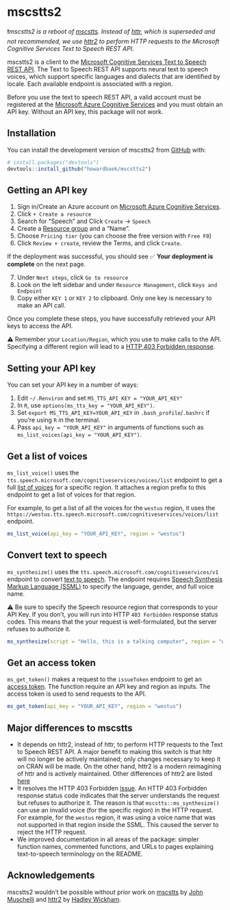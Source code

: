 
<!-- README.md is generated from README.Rmd. Please edit that file -->

# mscstts2

<!-- badges: start -->
<!-- badges: end -->

:exclamation:*mscstts2 is a reboot of
[mscstts](https://github.com/muschellij2/mscstts). Instead of
[httr](https://httr.r-lib.org/#status), which is superseded and not
recommended, we use [httr2](https://httr2.r-lib.org/) to perform HTTP
requests to the Microsoft Cognitive Services Text to Speech REST API.*

mscstts2 is a client to the [Microsoft Cognitive Services Text to Speech
REST
API](https://learn.microsoft.com/en-us/azure/cognitive-services/speech-service/rest-text-to-speech?tabs=streaming).
The Text to Speech REST API supports neural text to speech voices, which
support specific languages and dialects that are identified by locale.
Each available endpoint is associated with a region.

Before you use the text to speech REST API, a valid account must be
registered at the [Microsoft Azure Cognitive
Services](https://azure.microsoft.com/en-us/free/cognitive-services/)
and you must obtain an API key. Without an API key, this package will
not work.

## Installation

You can install the development version of mscstts2 from
[GitHub](https://github.com/) with:

``` r
# install.packages("devtools")
devtools::install_github("howardbaek/mscstts2")
```

## Getting an API key

1.  Sign in/Create an Azure account on [Microsoft Azure Cognitive
    Services](https://azure.microsoft.com/en-us/free/cognitive-services/).
2.  Click `+ Create a resource`
3.  Search for “Speech” and Click `Create` -\> `Speech`
4.  Create a [Resource
    group](https://learn.microsoft.com/en-us/azure/azure-resource-manager/management/manage-resource-groups-portal#what-is-a-resource-group)
    and a “Name”.
5.  Choose `Pricing tier` (you can choose the free version with
    `Free F0`)
6.  Click `Review + create`, review the Terms, and click `Create`.

If the deployment was successful, you should see :white_check_mark:
**Your deployment is complete** on the next page.

7.  Under `Next steps`, click `Go to resource`
8.  Look on the left sidebar and under `Resource Management`, click
    `Keys and Endpoint`
9.  Copy either `KEY 1` or `KEY 2` to clipboard. Only one key is
    necessary to make an API call.

Once you complete these steps, you have successfully retrieved your API
keys to access the API.

:warning: Remember your `Location/Region`, which you use to make calls
to the API. Specifying a different region will lead to a [HTTP 403
Forbidden
response](https://developer.mozilla.org/en-US/docs/Web/HTTP/Status/403).

## Setting your API key

You can set your API key in a number of ways:

1.  Edit `~/.Renviron` and set `MS_TTS_API_KEY = "YOUR_API_KEY"`
2.  In `R`, use `options(ms_tts_key = "YOUR_API_KEY")`.
3.  Set `export MS_TTS_API_KEY=YOUR_API_KEY` in
    `.bash_profile`/`.bashrc` if you’re using `R` in the terminal.
4.  Pass `api_key = "YOUR_API_KEY"` in arguments of functions such as
    `ms_list_voices(api_key = "YOUR_API_KEY")`.

## Get a list of voices

`ms_list_voice()` uses the
`tts.speech.microsoft.com/cognitiveservices/voices/list` endpoint to get
a full [list of
voices](https://learn.microsoft.com/en-us/azure/cognitive-services/speech-service/rest-text-to-speech?tabs=streaming#get-a-list-of-voices)
for a specific region. It attaches a region prefix to this endpoint to
get a list of voices for that region.

For example, to get a list of all the voices for the `westus` region, it
uses the
`https://westus.tts.speech.microsoft.com/cognitiveservices/voices/list`
endpoint.

``` r
ms_list_voice(api_key = "YOUR_API_KEY", region = "westus")
```

## Convert text to speech

`ms_synthesize()` uses the
`tts.speech.microsoft.com/cognitiveservices/v1` endpoint to convert
[text to
speech](https://learn.microsoft.com/en-us/azure/cognitive-services/speech-service/rest-text-to-speech?tabs=streaming#convert-text-to-speech).
The endpoint requires [Speech Synthesis Markup Language
(SSML)](https://learn.microsoft.com/en-us/azure/cognitive-services/speech-service/speech-synthesis-markup)
to specify the language, gender, and full voice name.

:warning: Be sure to specify the Speech resource region that corresponds
to your API Key. If you don’t, you will run into HTTP `403 Forbidden`
response status codes. This means that the your request is
well-formulated, but the server refuses to authorize it.

``` r
ms_synthesize(script = "Hello, this is a talking computer", region = "westus")
```

## Get an access token

`ms_get_token()` makes a request to the `issueToken` endpoint to get an
[access
token](https://learn.microsoft.com/en-us/azure/cognitive-services/speech-service/rest-text-to-speech?tabs=streaming#how-to-get-an-access-token).
The function require an API key and region as inputs. The access token
is used to send requests to the API.

``` r
ms_get_token(api_key = "YOUR_API_KEY", region = "westus")
```

## Major differences to mscstts

- It depends on httr2, instead of httr, to perform HTTP requests to the
  Text to Speech REST API. A major benefit to making this switch is that
  httr will no longer be actively maintained; only changes necessary to
  keep it on CRAN will be made. On the other hand, httr2 is a modern
  reimagining of httr and is actively maintained. Other differences of
  httr2 are listed
  [here](https://github.com/r-lib/httr2/#major-differences-to-httr)
- It resolves the HTTP 403 Forbidden
  [issue](https://github.com/muschellij2/mscstts/issues/13). An HTTP 403
  Forbidden response status code indicates that the server understands
  the request but refuses to authorize it. The reason is that
  `mscstts::ms_synthesize()` can use an invalid voice (for the specific
  region) in the HTTP request. For example, for the `westus` region, it
  was using a voice name that was not supported in that region inside
  the SSML. This caused the server to reject the HTTP request.  
- We improved documentation in all areas of the package: simpler
  function names, commented functions, and URLs to pages explaining
  text-to-speech terminology on the README.

## Acknowledgements

mscstts2 wouldn’t be possible without prior work on
[mscstts](https://github.com/muschellij2/mscstts) by [John
Muschelli](https://github.com/muschellij2) and
[httr2](https://github.com/r-lib/httr2) by [Hadley
Wickham](https://github.com/hadley).
